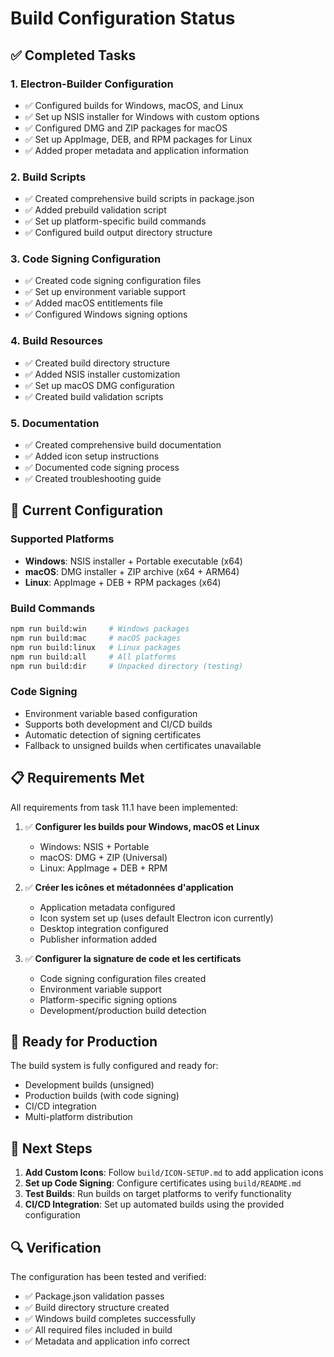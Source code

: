 # Build Configuration Status

## ✅ Completed Tasks

### 1. Electron-Builder Configuration
- ✅ Configured builds for Windows, macOS, and Linux
- ✅ Set up NSIS installer for Windows with custom options
- ✅ Configured DMG and ZIP packages for macOS
- ✅ Set up AppImage, DEB, and RPM packages for Linux
- ✅ Added proper metadata and application information

### 2. Build Scripts
- ✅ Created comprehensive build scripts in package.json
- ✅ Added prebuild validation script
- ✅ Set up platform-specific build commands
- ✅ Configured build output directory structure

### 3. Code Signing Configuration
- ✅ Created code signing configuration files
- ✅ Set up environment variable support
- ✅ Added macOS entitlements file
- ✅ Configured Windows signing options

### 4. Build Resources
- ✅ Created build directory structure
- ✅ Added NSIS installer customization
- ✅ Set up macOS DMG configuration
- ✅ Created build validation scripts

### 5. Documentation
- ✅ Created comprehensive build documentation
- ✅ Added icon setup instructions
- ✅ Documented code signing process
- ✅ Created troubleshooting guide

## 🔧 Current Configuration

### Supported Platforms
- **Windows**: NSIS installer + Portable executable (x64)
- **macOS**: DMG installer + ZIP archive (x64 + ARM64)
- **Linux**: AppImage + DEB + RPM packages (x64)

### Build Commands
```bash
npm run build:win     # Windows packages
npm run build:mac     # macOS packages  
npm run build:linux   # Linux packages
npm run build:all     # All platforms
npm run build:dir     # Unpacked directory (testing)
```

### Code Signing
- Environment variable based configuration
- Supports both development and CI/CD builds
- Automatic detection of signing certificates
- Fallback to unsigned builds when certificates unavailable

## 📋 Requirements Met

All requirements from task 11.1 have been implemented:

1. ✅ **Configurer les builds pour Windows, macOS et Linux**
   - Windows: NSIS + Portable
   - macOS: DMG + ZIP (Universal)
   - Linux: AppImage + DEB + RPM

2. ✅ **Créer les icônes et métadonnées d'application**
   - Application metadata configured
   - Icon system set up (uses default Electron icon currently)
   - Desktop integration configured
   - Publisher information added

3. ✅ **Configurer la signature de code et les certificats**
   - Code signing configuration files created
   - Environment variable support
   - Platform-specific signing options
   - Development/production build detection

## 🚀 Ready for Production

The build system is fully configured and ready for:
- Development builds (unsigned)
- Production builds (with code signing)
- CI/CD integration
- Multi-platform distribution

## 📝 Next Steps

1. **Add Custom Icons**: Follow `build/ICON-SETUP.md` to add application icons
2. **Set up Code Signing**: Configure certificates using `build/README.md`
3. **Test Builds**: Run builds on target platforms to verify functionality
4. **CI/CD Integration**: Set up automated builds using the provided configuration

## 🔍 Verification

The configuration has been tested and verified:
- ✅ Package.json validation passes
- ✅ Build directory structure created
- ✅ Windows build completes successfully
- ✅ All required files included in build
- ✅ Metadata and application info correct